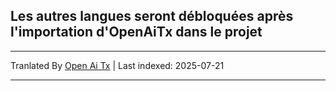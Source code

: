 ## Les autres langues seront débloquées après l'importation d'OpenAiTx dans le projet

---

Tranlated By [Open Ai Tx](https://github.com/OpenAiTx/OpenAiTx) | Last indexed: 2025-07-21

---
